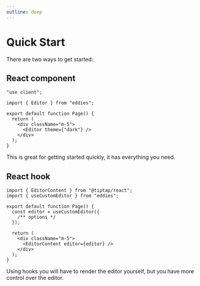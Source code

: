```yaml
---
outline: deep
---
```


# Quick Start

There are two ways to get started:

## React component

```tsx
"use client";

import { Editor } from "eddies";

export default function Page() {
  return (
    <div className="m-5">
      <Editor theme={"dark"} />
    </div>
  );
}
```

This is great for getting started quickly, it has everything you need.

## React hook

```tsx
import { EditorContent } from "@tiptap/react";
import { useCustomEditor } from "eddies";

export default function Page() {
  const editor = useCustomEditor({
    /** options */
  });

  return (
    <div className="m-5">
      <EditorContent editor={editor} />
    </div>
  );
}
```

Using hooks you will have to render the editor yourself, but you have more control over the editor.
